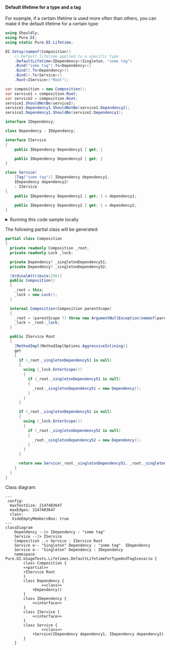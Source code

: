 #### Default lifetime for a type and a tag

For example, if a certain lifetime is used more often than others, you can make it the default lifetime for a certain type:


```c#
using Shouldly;
using Pure.DI;
using static Pure.DI.Lifetime;

DI.Setup(nameof(Composition))
    // Default lifetime applied to a specific type
    .DefaultLifetime<IDependency>(Singleton, "some tag")
    .Bind("some tag").To<Dependency>()
    .Bind().To<Dependency>()
    .Bind().To<Service>()
    .Root<IService>("Root");

var composition = new Composition();
var service1 = composition.Root;
var service2 = composition.Root;
service1.ShouldNotBe(service2);
service1.Dependency1.ShouldNotBe(service1.Dependency2);
service1.Dependency1.ShouldBe(service2.Dependency1);

interface IDependency;

class Dependency : IDependency;

interface IService
{
    public IDependency Dependency1 { get; }

    public IDependency Dependency2 { get; }
}

class Service(
    [Tag("some tag")] IDependency dependency1,
    IDependency dependency2)
    : IService
{
    public IDependency Dependency1 { get; } = dependency1;

    public IDependency Dependency2 { get; } = dependency2;
}
```

<details>
<summary>Running this code sample locally</summary>

- Make sure you have the [.NET SDK 9.0](https://dotnet.microsoft.com/en-us/download/dotnet/9.0) or later is installed
```bash
dotnet --list-sdk
```
- Create a net9.0 (or later) console application
```bash
dotnet new console -n Sample
```
- Add references to NuGet packages
  - [Pure.DI](https://www.nuget.org/packages/Pure.DI)
  - [Shouldly](https://www.nuget.org/packages/Shouldly)
```bash
dotnet add package Pure.DI
dotnet add package Shouldly
```
- Copy the example code into the _Program.cs_ file

You are ready to run the example 🚀
```bash
dotnet run
```

</details>

The following partial class will be generated:

```c#
partial class Composition
{
  private readonly Composition _root;
  private readonly Lock _lock;

  private Dependency? _singletonDependency51;
  private Dependency? _singletonDependency52;

  [OrdinalAttribute(256)]
  public Composition()
  {
    _root = this;
    _lock = new Lock();
  }

  internal Composition(Composition parentScope)
  {
    _root = (parentScope ?? throw new ArgumentNullException(nameof(parentScope)))._root;
    _lock = _root._lock;
  }

  public IService Root
  {
    [MethodImpl(MethodImplOptions.AggressiveInlining)]
    get
    {
      if (_root._singletonDependency51 is null)
      {
        using (_lock.EnterScope())
        {
          if (_root._singletonDependency51 is null)
          {
            _root._singletonDependency51 = new Dependency();
          }
        }
      }

      if (_root._singletonDependency52 is null)
      {
        using (_lock.EnterScope())
        {
          if (_root._singletonDependency52 is null)
          {
            _root._singletonDependency52 = new Dependency();
          }
        }
      }

      return new Service(_root._singletonDependency51, _root._singletonDependency52);
    }
  }
}
```

Class diagram:

```mermaid
---
 config:
  maxTextSize: 2147483647
  maxEdges: 2147483647
  class:
   hideEmptyMembersBox: true
---
classDiagram
	Dependency --|> IDependency : "some tag" 
	Service --|> IService
	Composition ..> Service : IService Root
	Service o-- "Singleton" Dependency : "some tag"  IDependency
	Service o-- "Singleton" Dependency : IDependency
	namespace Pure.DI.UsageTests.Lifetimes.DefaultLifetimeForTypeAndTagScenario {
		class Composition {
		<<partial>>
		+IService Root
		}
		class Dependency {
				<<class>>
			+Dependency()
		}
		class IDependency {
			<<interface>>
		}
		class IService {
			<<interface>>
		}
		class Service {
				<<class>>
			+Service(IDependency dependency1, IDependency dependency2)
		}
	}
```

